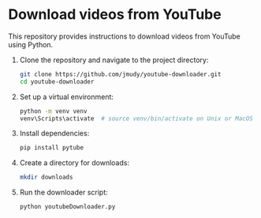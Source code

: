 # Download videos from YouTube

This repository provides instructions to download videos from YouTube using Python.

1. Clone the repository and navigate to the project directory:

    ```bash
    git clone https://github.com/jmudy/youtube-downloader.git
    cd youtube-downloader
    ```

2. Set up a virtual environment:

    ```bash
    python -m venv venv
    venv\Scripts\activate  # source venv/bin/activate on Unix or MacOS
    ```

3. Install dependencies:

    ```bash
    pip install pytube
    ```

4. Create a directory for downloads:

    ```bash
    mkdir downloads
    ```

5. Run the downloader script:

    ```bash
    python youtubeDownloader.py
    ```
